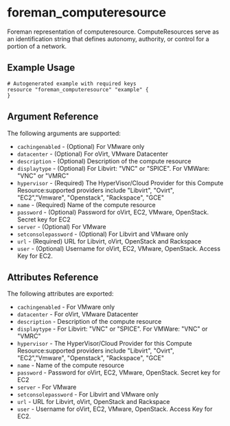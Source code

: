 
# foreman_computeresource


Foreman representation of computeresource. ComputeResources serve as an identification string that defines autonomy, authority, or control for a portion of a network.


## Example Usage

```
# Autogenerated example with required keys
resource "foreman_computeresource" "example" {
}
```


## Argument Reference

The following arguments are supported:

- `cachingenabled` - (Optional) For VMware only
- `datacenter` - (Optional) For oVirt, VMware Datacenter
- `description` - (Optional) Description of the compute resource
- `displaytype` - (Optional) For Libvirt: "VNC" or "SPICE". For VMWare: "VNC" or "VMRC"
- `hypervisor` - (Required) The HyperVisor/Cloud Provider for this Compute Resource:supported providers include "Libvirt", "Ovirt", "EC2","Vmware", "Openstack", "Rackspace", "GCE"
- `name` - (Required) Name of the compute resource
- `password` - (Optional) Password for oVirt, EC2, VMware, OpenStack. Secret key for EC2
- `server` - (Optional) For VMware
- `setconsolepassword` - (Optional) For Libvirt and VMware only
- `url` - (Required) URL for Libvirt, oVirt, OpenStack and Rackspace
- `user` - (Optional) Username for oVirt, EC2, VMware, OpenStack. Access Key for EC2.


## Attributes Reference

The following attributes are exported:

- `cachingenabled` - For VMware only
- `datacenter` - For oVirt, VMware Datacenter
- `description` - Description of the compute resource
- `displaytype` - For Libvirt: "VNC" or "SPICE". For VMWare: "VNC" or "VMRC"
- `hypervisor` - The HyperVisor/Cloud Provider for this Compute Resource:supported providers include "Libvirt", "Ovirt", "EC2","Vmware", "Openstack", "Rackspace", "GCE"
- `name` - Name of the compute resource
- `password` - Password for oVirt, EC2, VMware, OpenStack. Secret key for EC2
- `server` - For VMware
- `setconsolepassword` - For Libvirt and VMware only
- `url` - URL for Libvirt, oVirt, OpenStack and Rackspace
- `user` - Username for oVirt, EC2, VMware, OpenStack. Access Key for EC2.

